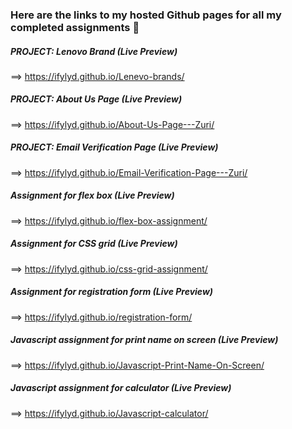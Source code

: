 ### Here are the links to my hosted Github pages for all my completed assignments 👋

##### PROJECT: Lenovo Brand (Live Preview)
==> https://ifylyd.github.io/Lenevo-brands/


##### PROJECT: About Us Page (Live Preview)
==> https://ifylyd.github.io/About-Us-Page---Zuri/


##### PROJECT: Email Verification Page (Live Preview)
==> https://ifylyd.github.io/Email-Verification-Page---Zuri/


##### Assignment for flex box (Live Preview)
==> https://ifylyd.github.io/flex-box-assignment/



##### Assignment for CSS grid (Live Preview)
==> https://ifylyd.github.io/css-grid-assignment/



##### Assignment for registration form (Live Preview)
==> https://ifylyd.github.io/registration-form/



##### Javascript assignment for print name on screen (Live Preview)
==> https://ifylyd.github.io/Javascript-Print-Name-On-Screen/



##### Javascript assignment for calculator (Live Preview)
==> https://ifylyd.github.io/Javascript-calculator/




<!--
**ifylyd/ifylyd** is a ✨ _special_ ✨ repository because its `README.md` (this file) appears on your GitHub profile.

Here are some ideas to get you started:

- 🔭 I’m currently working on ...
- 🌱 I’m currently learning ...
- 👯 I’m looking to collaborate on ...
- 🤔 I’m looking for help with ...
- 💬 Ask me about ...
- 📫 How to reach me: ...
- 😄 Pronouns: ...
- ⚡ Fun fact: ...
-->
